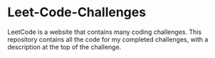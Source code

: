 # Leet-Code-Challenges

LeetCode is a website that contains many coding challenges. This repository contains all the code for my completed challenges, with a description at the top of the challenge.
